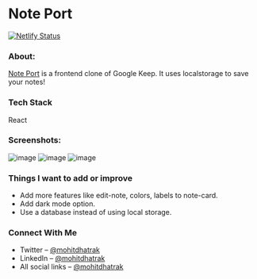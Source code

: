 # Note Port

[![Netlify Status](https://api.netlify.com/api/v1/badges/4b61228d-4dc9-45da-bba1-ec7a37f9b2b1/deploy-status)](https://app.netlify.com/sites/noteport/deploys)

### About:
[Note Port](https://noteport.netlify.app/) is a frontend clone of Google Keep. It uses localstorage to save your notes!

### Tech Stack
React

### Screenshots:
![image](https://user-images.githubusercontent.com/91209576/156943043-7dabb9ef-a7fd-440d-b779-a75f93601abe.png)
![image](https://user-images.githubusercontent.com/91209576/156943479-64fe1128-5cbb-4fde-b4e4-09ea4b401f65.png)
![image](https://user-images.githubusercontent.com/91209576/156943649-798ec4df-9d86-414b-ae88-25471be1374e.png)

### Things I want to add or improve
- Add more features like edit-note, colors, labels to note-card.
- Add dark mode option.
- Use a database instead of using local storage.

### Connect With Me
- Twitter – [@mohitdhatrak](https://twitter.com/mohitdhatrak/)
- LinkedIn – [@mohitdhatrak](https://www.linkedin.com/in/mohitdhatrak)
- All social links – [@mohitdhatrak](https://mohitdhatrak.bio.link)
